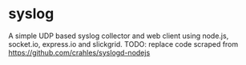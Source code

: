 syslog
======

A simple UDP based syslog collector and web client using node.js, socket.io, express.io and slickgrid. TODO: replace code scraped from https://github.com/crahles/syslogd-nodejs
